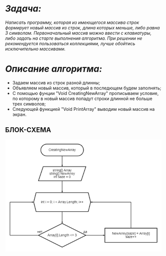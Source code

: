 # _Задача:_ 
_Написать программу, которая из имеющегося массива строк формирует новый массив из строк, длина которых меньше, либо равна 3 символам. Первоначальный массив можно ввести с клавиатуры, либо задать на старте выполнения алгоритма. При решении не рекомендуется пользоваться коллекциями, лучше обойтись исключительно массивами._

# _Описание алгоритма:_
* Задаем массив из строк разной длинны;
* Объявляем новый массив, который в последющем будем заполнять;
* С помощью фунции "Void CreatingNewArray" прописываем условие, по которому в новый массив попадут строки длинной не больше трех символов;
* Следующей функцией "Void PrintArray" выводим новый массив на экран.

## БЛОК-СХЕМА
![Блок-схема](diagram.png)

